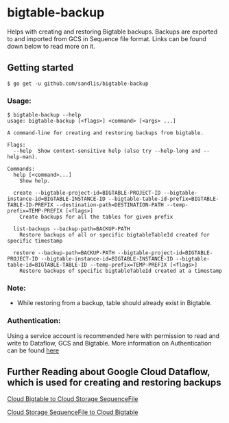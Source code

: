 # bigtable-backup
Helps with creating and restoring Bigtable backups. Backups are exported to and imported from GCS in Sequence file format. Links can be found down below to read more on it.

## Getting started

```
$ go get -u github.com/sandlis/bigtable-backup
```

### Usage:
```
$ bigtable-backup --help
usage: bigtable-backup [<flags>] <command> [<args> ...]

A command-line for creating and restoring backups from bigtable.

Flags:
  --help  Show context-sensitive help (also try --help-long and --help-man).

Commands:
  help [<command>...]
    Show help.

  create --bigtable-project-id=BIGTABLE-PROJECT-ID --bigtable-instance-id=BIGTABLE-INSTANCE-ID --bigtable-table-id-prefix=BIGTABLE-TABLE-ID-PREFIX --destination-path=DESTINATION-PATH --temp-prefix=TEMP-PREFIX [<flags>]
    Create backups for all the tables for given prefix

  list-backups --backup-path=BACKUP-PATH
    Restore backups of all or specific bigtableTableId created for specific timestamp

  restore --backup-path=BACKUP-PATH --bigtable-project-id=BIGTABLE-PROJECT-ID --bigtable-instance-id=BIGTABLE-INSTANCE-ID --bigtable-table-id=BIGTABLE-TABLE-ID --temp-prefix=TEMP-PREFIX [<flags>]
    Restore backups of specific bigtableTableId created at a timestamp
```

### Note:
- While restoring from a backup, table should already exist in Bigtable.

### Authentication:
Using a service account is recommended here with permission to read and write to Dataflow, GCS and Bigtable.
More information on Authentication can be found [here](https://cloud.google.com/docs/authentication/getting-started)

## Further Reading about Google Cloud Dataflow, which is used for creating and restoring backups
[Cloud Bigtable to Cloud Storage SequenceFile](https://cloud.google.com/dataflow/docs/guides/templates/provided-batch#cloudbigtabletosequencefile)

[Cloud Storage SequenceFile to Cloud Bigtable](https://cloud.google.com/dataflow/docs/guides/templates/provided-batch#sequencefiletocloudbigtable)
